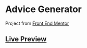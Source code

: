 #   Advice Generator
Project from [Front End Mentor](https://www.frontendmentor.io/)
## [Live Preview](https://renegildo.github.io/advice-generator)
